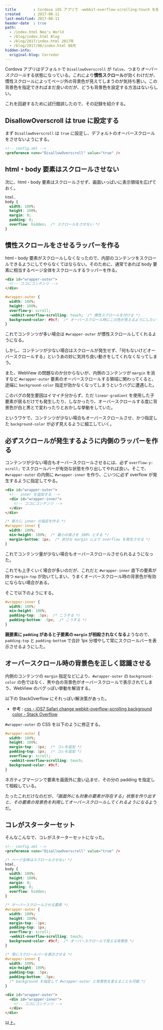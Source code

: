 ```yaml
---
title        : Cordova iOS アプリで -webkit-overflow-scrolling:touch を使った時の備忘録
created      : 2017-08-11
last-modified: 2017-08-11
header-date  : true
path:
  - /index.html Neo's World
  - /blog/index.html Blog
  - /blog/2017/index.html 2017年
  - /blog/2017/08/index.html 08月
hidden-info:
  original-blog: Corredor
---
```


Cordova アプリはデフォルトで `DisallowOverscroll` が `false`、つまり*オーバースクロール*する状態になっている。これにより**慣性スクロール**が効くわけだが、慣性スクロールによってページ外の背景色が見えてしまうのが気持ち悪い。この背景色を指定できればまだ良いのだが、どうも背景色を設定する方法はないらしい。

これを回避するために試行錯誤したので、その記録を紹介する。

## DisallowOverscroll は true に設定する

まず `DisallowOverscroll` は `true` に設定し、デフォルトのオーバースクロールをさせないようにする。

```html
<!-- config.xml -->
<preference name="DisallowOverscroll" value="true" />
```

## html・body 要素はスクロールさせない

次に、html・body 要素はスクロールさせず、画面いっぱいに表示領域を広げておく。

```css
html,
body {
  width: 100%;
  height: 100%;
  margin: 0;
  padding: 0;
  overflow: hidden;  /* スクロールをさせない */
}
```

## 慣性スクロールをさせるラッパーを作る

html・body 要素がスクロールしなくなったので、内部のコンテンツをスクロールできるようにしてやらなくてはならない。そのために、通常であれば body 要素に相当するページ全体をスクロールするラッパーを作る。

```html
<div id="wrapper-outer">
  <!-- ココにコンテンツ -->
</div>
```

```css
#wrapper-outer {
  width: 100%;
  height: 100%;
  overflow-y: scroll;
  -webkit-overflow-scrolling: touch;  /* 慣性スクロールを付ける */
  background-color: #9cf;  /* オーバースクロール時にこの色が見えるようにしたい */
}
```

これでコンテンツが多い場合は `#wrapper-outer` が慣性スクロールしてくれるようになる。

しかし、コンテンツが少ない場合はスクロールが発生せず、「何もないけどオーバースクロールする」というあの妙に気持ち良い動きをしてくれなくなってしまう。

また、WebView の問題なのか分からないが、内側のコンテンツが `margin` を消すなど `#wrapper-outer` 要素のオーバースクロールする領域に関わってくると、途端に `background-color` 指定が効かなくなってしまうというバグに遭遇した。

このバグの発生要因はイマイチ分からず、ただ `linear-gradient` を使用した子要素が居るだけでも発生したり、しなかったり、オーバースクロールする度に背景色が白と黒とで変わったりとおかしな挙動をしていた。

というワケで、コンテンツが少ない場合もオーバースクロールさせ、かつ指定した `background-color` が必ず見えるように細工していく。

## 必ずスクロールが発生するように内側のラッパーを作る

コンテンツが少ない場合もオーバースクロールさせるには、必ず `overflow-y: scroll;` でスクロールバーが有効な状態を作り出してやれば良い。そこで、`#wrapper-outer` の内側に `#wrapper-inner` を作り、こいつに必ず overflow が発生するように指定してやる。

```html
<div id="wrapper-outer">
  <!-- inner を追加する -->
  <div id="wrapper-inner">
    <!-- ココにコンテンツ -->
  </div>
</div>
```

```css
/* 新たに inner の指定を作る */
#wrapper-inner {
  width: 100%;
  min-height: 100%;  /* 最小の高さを 100% とする */
  margin-bottom: 1px;  /* 余分な margin により overflow を発生させる */
}
```

これでコンテンツ量が少ない場合もオーバースクロールさせられるようになった。

これでも上手くいく場合が多いのだが、これだと `#wrapper-inner` 直下の要素が持つ `margin-top` が効いてしまい、うまくオーバースクロール時の背景色が有効にならない場合がある。

そこで以下のようにする。

```css
#wrapper-inner {
  width: 100%;
  min-height: 100%;
  padding-top: .5px;  /* こうする */
  padding-bottom: .5px;  /* こうする */
}
```

**親要素に `padding` があると子要素の `margin` が相殺されなくなる**ようなので、`padding-top` と `padding-bottom` で合計 1px 分増やして常にスクロールバーを表示させるようにした。

## オーバースクロール時の背景色を正しく認識させる

内側のコンテンツの `margin` 指定などにより、`#wrapper-outer` の `background-color` の色ではなく、黒や白の背景色がオーバースクロールで表示されてしまう、WebView のバグっぽい挙動を解消する。

以下の StackOverflow にそれっぽい解決策があった。

- 参考 : [css - iOS7 Safari change webkit-overflow-scrolling background color - Stack Overflow](https://stackoverflow.com/questions/21756467/ios7-safari-change-webkit-overflow-scrolling-background-color)

`#wrapper-outer` の CSS を以下のように修正する。

```css
#wrapper-outer {
  width: 100%;
  height: 100%;
  margin-top: -1px;  /* コレを追加 */
  padding-top: 1px;  /* コレを追加 */
  overflow-y: scroll;
  -webkit-overflow-scrolling: touch;
  background-color: #9cf;
}
```

ネガティブマージンで要素を画面外に食い込ませ、その分の padding を指定して相殺している。

たったこれだけなのだが、*「画面外にも対象の要素が存在する」状態を作り出すと、その要素の背景色を利用してオーバースクロールしてくれるようになる*ようだ。

## コレがスターターセット

そんなこんなで、コレがスターターセットになった。

```html
<!-- config.xml -->
<preference name="DisallowOverscroll" value="true" />
```

```css
/* ページ全体はスクロールさせない */
html,
body {
  width: 100%;
  height: 100%;
  margin: 0;
  padding: 0;
  overflow: hidden;
}

/* オーバースクロールさせる要素 */
#wrapper-outer {
  width: 100%;
  height: 100%;
  margin-top: -1px;
  padding-top: 1px;
  overflow-y: scroll;
  -webkit-overflow-scrolling: touch;
  background-color: #9cf;  /* オーバースクロールで見える背景色 */
}

/* 常にスクロールバーを表示させる */
#wrapper-inner {
  width: 100%;
  min-height: 100%;
  padding-top: .5px;
  padding-bottom: .5px;
  /* background を指定して #wrapper-outer と背景色を変えることも可能 */
}
```

```html
<div id="wrapper-outer">
  <div id="wrapper-inner">
    <!-- ココにコンテンツ -->
  </div>
</div>
```

以上。

